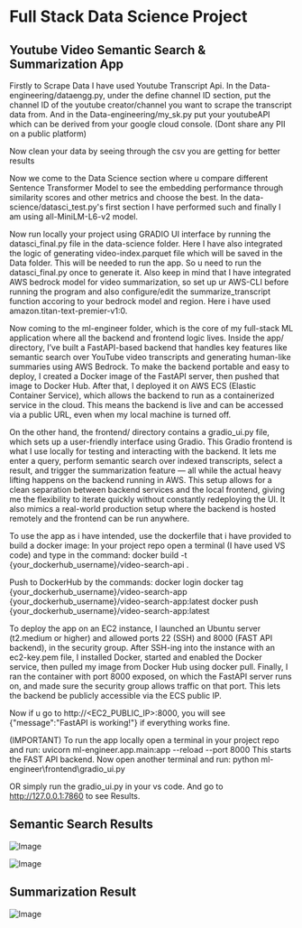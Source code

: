 # Full Stack Data Science Project
## Youtube Video Semantic Search & Summarization App

Firstly to Scrape Data I have used Youtube Transcript Api.
In the Data-engineering/dataengg.py, under the define channel ID section, put the channel ID of the youtube creator/channel you want to scrape the transcript data from.
And in the Data-engineering/my_sk.py put your youtubeAPI which can be derived from your google cloud console. (Dont share any PII on a public platform)

Now clean your data by seeing through the csv you are getting for better results

Now we come to the Data Science section where u compare different Sentence Transformer Model to see the embedding performance through similarity scores and other metrics and choose the best.
In the data-science/datasci_test.py's first section I have performed such and finally I am using all-MiniLM-L6-v2 model.

Now run locally your project using GRADIO UI interface by running the datasci_final.py file in the data-science folder. Here I have also integrated the logic of generating video-index.parquet file which will be saved in the Data folder. This will be needed to run the app. So u need to run the datasci_final.py once to generate it. Also keep in mind that I have integrated AWS bedrock model for video summarization, so set up ur AWS-CLI before running the program and also configure/edit the summarize_transcript function accoring to your bedrock model and region. Here i have used amazon.titan-text-premier-v1:0.

Now coming to the ml-engineer folder, which is the core of my full-stack ML application where all the backend and frontend logic lives. Inside the app/ directory, I’ve built a FastAPI-based backend that handles key features like semantic search over YouTube video transcripts and generating human-like summaries using AWS Bedrock. To make the backend portable and easy to deploy, I created a Docker image of the FastAPI server, then pushed that image to Docker Hub. After that, I deployed it on AWS ECS (Elastic Container Service), which allows the backend to run as a containerized service in the cloud. This means the backend is live and can be accessed via a public URL, even when my local machine is turned off.

On the other hand, the frontend/ directory contains a gradio_ui.py file, which sets up a user-friendly interface using Gradio. This Gradio frontend is what I use locally for testing and interacting with the backend. It lets me enter a query, perform semantic search over indexed transcripts, select a result, and trigger the summarization feature — all while the actual heavy lifting happens on the backend running in AWS. This setup allows for a clean separation between backend services and the local frontend, giving me the flexibility to iterate quickly without constantly redeploying the UI. It also mimics a real-world production setup where the backend is hosted remotely and the frontend can be run anywhere.


To use the app as i have intended, use the dockerfile that i have provided to build a docker image:
In your project repo open a terminal (I have used VS code) and type in the command:
docker build -t {your_dockerhub_username}/video-search-api .

Push to DockerHub by the commands:
docker login
docker tag {your_dockerhub_username}/video-search-app {your_dockerhub_username}/video-search-app:latest
docker push {your_dockerhub_username}/video-search-app:latest


To deploy the app on an EC2 instance, I launched an Ubuntu server (t2.medium or higher) and allowed ports 22 (SSH) and 8000 (FAST API backend), in the security group. After SSH-ing into the instance with an ec2-key.pem file, I installed Docker, started and enabled the Docker service, then pulled my image from Docker Hub using docker pull. Finally, I ran the container with port 8000 exposed, on which the FastAPI server runs on, and made sure the security group allows traffic on that port. This lets the backend be publicly accessible via the ECS public IP.

Now if u go to http://<EC2_PUBLIC_IP>:8000, you will see {"message":"FastAPI is working!"} if everything works fine.

(IMPORTANT) To run the app locally open a terminal in your project repo and run:
uvicorn ml-engineer.app.main:app --reload --port 8000
This starts the FAST API backend.
Now open another terminal and run:
python ml-engineer\frontend\gradio_ui.py

OR simply run the gradio_ui.py in your vs code. And go to http://127.0.0.1:7860 to see Results.




## Semantic Search Results




![Image](https://github.com/user-attachments/assets/761f6335-ed1b-4b9d-9a96-2976d2bdb502)




![Image](https://github.com/user-attachments/assets/190e369e-c141-419d-a611-e960d4213f27)





## Summarization Result





![Image](https://github.com/user-attachments/assets/35cbe8b5-742f-4bd3-bf2f-9876a6335df7)





